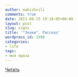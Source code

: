 ```yaml
---
author: makishvili
comments: true
date: 2011-08-15 19:18:05+00:00
layout: post
slug: signs
title: '"Знаки". Рассказ'
wordpress_id: 1598
categories:
- life
tags:
- моя проза
---
```


[Читать](http://makishvili.com/books/signs.html)
